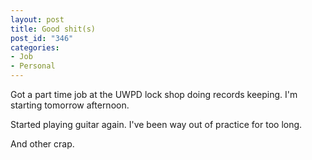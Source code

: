 ```yaml
--- 
layout: post
title: Good shit(s)
post_id: "346"
categories:
- Job
- Personal
---
```

Got a part time job at the UWPD lock shop doing records keeping.  I'm starting tomorrow afternoon.

Started playing guitar again.  I've been way out of practice for too long.

And other crap.
